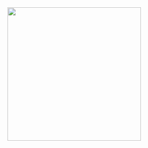 <img src="[your-image-link](https://github.com/Pethanasamy-01/Django_Commerce/blob/main/static/image/commerce-1.PNG?raw=true)" width="300">
